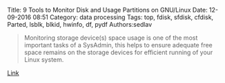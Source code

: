 Title: 9 Tools to Monitor Disk and Usage Partitions on GNU/Linux
Date: 12-09-2016 08:51
Category: data processing
Tags: top, fdisk, sfdisk, cfdisk, Parted, lsblk, blkid, hwinfo, df, pydf
Authors:sedlav

> Monitoring storage device(s) space usage is one of the most important tasks of a SysAdmin, this helps to ensure adequate free space remains on the storage devices for efficient running of your Linux system.

[Link](http://www.tecmint.com/linux-tools-to-monitor-disk-partition-usage/)
